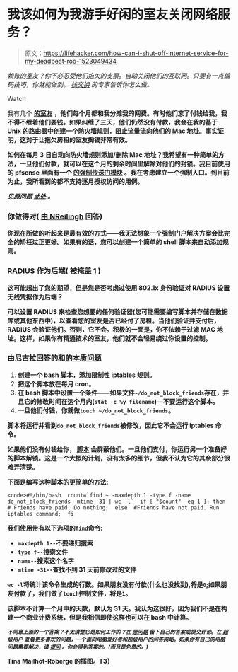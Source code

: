 # 我该如何为我游手好闲的室友关闭网络服务？

> 原文：<https://lifehacker.com/how-can-i-shut-off-internet-service-for-my-deadbeat-roo-1523049434>

*赖账的室友？你不必忍受他们拖欠的支票。自动关闭他们的互联网。只要有一点编码技巧，你就能做到。* [*栈交换*](http://cooking.stackexchange.com/?utm_source=lifehacker&utm_medium=syndication&utm_campaign=crowdhacker&utm_content=superuser-105) *的专家告诉你怎么做。*

Watch

我有几个 [**的室友**](https://lifehacker.com/how-can-i-spot-a-horrible-roommate-before-i-move-in-732317810) **，他们每个月都和我分摊我的网费。有时他们忘了付钱给我，我不得不缠着他们要钱。如果纠缠了三天，他们仍然没有付款，我会在我的基于 Unix 的**[](http://lifehacker.com/a-command-line-primer-for-beginners-5633909)****路由器中创建一个防火墙规则，阻止流量流向他们的 Mac 地址。事实证明，这对于让拖欠房租的室友掏钱非常有效。****

**如何在每月 3 日自动向防火墙规则添加/删除 Mac 地址？我希望有一种简单的方法，一旦他们付款，就可以在这个月的剩余时间里解除对他们的封锁。我目前使用的 pfsense 里面有一个 [**的强制传送门模块**](https://doc.pfsense.org/index.php/Captive_Portal) **。我在考虑建立一个强制入口。到目前为止，我所看到的都不支持逐月授权访问的用例。****

***见原问题* [*此处*](http://superuser.com/q/695883/167769?utm_source=lifehacker&utm_medium=syndication&utm_campaign=crowdhacker&utm_content=superuser-105) *。***

### **你做得对( [由 NReilingh](http://superuser.com/questions/695883/how-can-i-turn-off-internet-for-roommates-that-havent-paid-the-bill-this-month#comment885418_695883?utm_source=lifehacker&utm_medium=syndication&utm_campaign=crowdhacker&utm_content=superuser-105) 回答)**

**你现在所做的听起来是最有效的方式——我无法想象一个强制门户解决方案会比完全的矫枉过正更好。如果有的话，您可以创建一个简单的 shell 脚本来自动添加规则。**

### **RADIUS 作为后端( [被掩盖 1](http://superuser.com/a/699502/23140?utm_source=lifehacker&utm_medium=syndication&utm_campaign=crowdhacker&utm_content=superuser-105) )**

**这可能超出了您的期望，但是您是否考虑过使用 802.1x 身份验证对 RADIUS 设置无线凭据作为后端？**

**可以设置 RADIUS 来检查您想要的任何验证器(您可能需要编写脚本并存储在数据库或其他东西中)，以查看您的室友是否已经付了房租。当他们验证并支付后，RADIUS 会验证他们。否则，它不会。积极的一面是，你不依赖于过滤 MAC 地址。这样，如果你有精通技术的室友，他们就不会轻易绕过你设置的控制。**

### **由尼古拉回答的和[的本质问题](http://superuser.com/a/695886/238539?utm_source=lifehacker&utm_medium=syndication&utm_campaign=crowdhacker&utm_content=superuser-105)**

1.  **创建一个 bash 脚本，添加限制性 iptables 规则。**
2.  **把这个脚本放在每月 cron。**
3.  **在 bash 脚本中设置一个条件——如果文件`~/do_not_block_friends`存在，并且它的修改时间在这个月内(`stat -c %y filename`)—不要运行这个脚本。**
4.  **一旦他们付钱，你就做`touch ~/do_not_block_friends`。**

**脚本将运行并看到`do_not_block_friends`被修改，因此它不会运行 iptables 命令。**

**如果他们没有付钱给你， [脚本](https://lifehacker.com/learn-to-write-bash-scripts-277509) 会屏蔽他们。一旦他们支付，你运行另一个准备好的脚本解锁。这是一个大概的计划，没有太多的细节，但我不认为它的其余部分很难弄清楚。**

**下面是编写这种脚本的更简单的方法:**

```
<code>#!/bin/bash  count=`find ~ -maxdepth 1 -type f -name do_not_block_friends -mtime -31 | wc -l`  if [ "$count" -eq 1 ]; then  # Friends have paid. Do nothing;  else  #Friends have not paid. Run iptables command;  fi 
```

**我们使用带有以下选项的`find`命令:**

*   **`maxdepth 1--`不要递归搜索**
*   **`type f--`搜索文件**
*   **`name--`搜索这个名字**
*   **`mtime -31--`查找不到 31 天前修改过的文件**

**`wc -l`将统计该命令生成的行数。如果朋友没有付款(什么也没找到),将是`0`;如果朋友付款了，我们做了`touch`控制文件，将是`1`。**

**该脚本不计算一个月中的天数，默认为 31 天。我认为这很好，因为我们不是在构建一个商业计费系统，但是我相信即使这样也可以在 bash 中计算。**

**<small>*不同意上面的一个答案？不太清楚它是如何工作的？在*</small> [<small>*原问题*</small>](http://superuser.com/q/695883/167769?utm_source=lifehacker&utm_medium=syndication&utm_campaign=crowdhacker&utm_content=superuser-105) <small>*留下自己的答案或提交评论。在*</small> [<small>*超级用户*</small>](http://superuser.com/?utm_source=lifehacker&utm_medium=syndication&utm_campaign=crowdhacker&utm_content=superuser-105) <small>*查看更多喜欢的问题，一个面向电脑爱好者和超级用户的问答网站。如果你有自己的电脑问题需要解决，请*</small> [<small>*提问*</small>](http://superuser.com/questions/ask?utm_source=lifehacker&utm_medium=syndication&utm_campaign=crowdhacker&utm_content=superuser-105) <small>*。你会得到答案的。(而且是免费的。)*</small>**

**Tina Mailhot-Roberge 的插图。T3】**